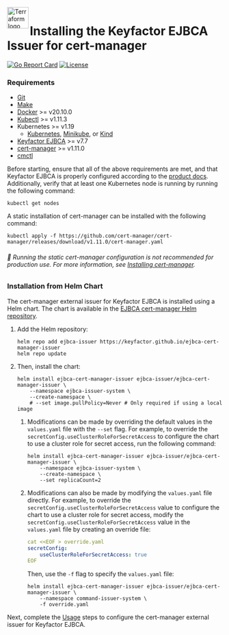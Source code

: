 <a href="https://kubernetes.io">
    <img src="https://raw.githubusercontent.com/cert-manager/cert-manager/d53c0b9270f8cd90d908460d69502694e1838f5f/logo/logo-small.png" alt="Terraform logo" title="K8s" align="left" height="50" />
</a>

# Installing the Keyfactor EJBCA Issuer for cert-manager

[![Go Report Card](https://goreportcard.com/badge/github.com/Keyfactor/ejbca-cert-manager-issuer)](https://goreportcard.com/report/github.com/Keyfactor/ejbca-cert-manager-issuer)
[![License](https://img.shields.io/badge/License-Apache%202.0-blue.svg)](https://img.shields.io/badge/License-Apache%202.0-blue.svg)

### Requirements
* [Git](https://git-scm.com/)
* [Make](https://www.gnu.org/software/make/)
* [Docker](https://docs.docker.com/engine/install/) >= v20.10.0
* [Kubectl](https://kubernetes.io/docs/tasks/tools/install-kubectl/) >= v1.11.3
* Kubernetes >= v1.19
    * [Kubernetes](https://kubernetes.io/docs/tasks/tools/), [Minikube](https://minikube.sigs.k8s.io/docs/start/), or [Kind](https://kind.sigs.k8s.io/docs/user/quick-start/)
* [Keyfactor EJBCA](https://www.keyfactor.com/products/ejbca-enterprise/) >= v7.7
* [cert-manager](https://cert-manager.io/docs/installation/) >= v1.11.0
* [cmctl](https://cert-manager.io/docs/reference/cmctl/)

Before starting, ensure that all of the above requirements are met, and that Keyfactor EJBCA is properly configured according to the [product docs](https://software.keyfactor.com/Content/MasterTopics/Home.htm). Additionally, verify that at least one Kubernetes node is running by running the following command:

```shell
kubectl get nodes
```

A static installation of cert-manager can be installed with the following command:

```shell
kubectl apply -f https://github.com/cert-manager/cert-manager/releases/download/v1.11.0/cert-manager.yaml
```

###### :pushpin: Running the static cert-manager configuration is not recommended for production use. For more information, see [Installing cert-manager](https://cert-manager.io/docs/installation/).

### Installation from Helm Chart

The cert-manager external issuer for Keyfactor EJBCA is installed using a Helm chart. The chart is available in the [EJBCA cert-manager Helm repository](https://keyfactor.github.io/ejbca-cert-manager-issuer/).

1. Add the Helm repository:

    ```shell
    helm repo add ejbca-issuer https://keyfactor.github.io/ejbca-cert-manager-issuer
    helm repo update
    ```

2. Then, install the chart:

    ```shell
    helm install ejbca-cert-manager-issuer ejbca-issuer/ejbca-cert-manager-issuer \
        --namespace ejbca-issuer-system \
        --create-namespace \
        # --set image.pullPolicy=Never # Only required if using a local image
    ```

   1. Modifications can be made by overriding the default values in the `values.yaml` file with the `--set` flag. For example, to override the `secretConfig.useClusterRoleForSecretAccess` to configure the chart to use a cluster role for secret access, run the following command:

        ```shell
        helm install ejbca-cert-manager-issuer ejbca-issuer/ejbca-cert-manager-issuer \
            --namespace ejbca-issuer-system \
            --create-namespace \
            --set replicaCount=2
        ```

   2. Modifications can also be made by modifying the `values.yaml` file directly. For example, to override the `secretConfig.useClusterRoleForSecretAccess` value to configure the chart to use a cluster role for secret access, modify the `secretConfig.useClusterRoleForSecretAccess` value in the `values.yaml` file by creating an override file:

        ```yaml
        cat <<EOF > override.yaml
        secretConfig:
            useClusterRoleForSecretAccess: true
        EOF
        ```

        Then, use the `-f` flag to specify the `values.yaml` file:

        ```shell
        helm install ejbca-cert-manager-issuer ejbca-issuer/ejbca-cert-manager-issuer \
            --namespace command-issuer-system \
            -f override.yaml
        ```

Next, complete the [Usage](config_usage.md) steps to configure the cert-manager external issuer for Keyfactor EJBCA.

